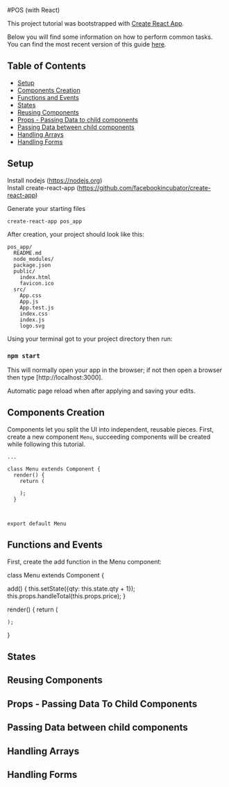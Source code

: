 #POS (with React)


This project tutorial was bootstrapped with [Create React App](https://github.com/facebookincubator/create-react-app).

Below you will find some information on how to perform common tasks.<br>
You can find the most recent version of this guide [here](https://github.com/facebookincubator/create-react-app/blob/master/packages/react-scripts/template/README.md).

## Table of Contents
- [Setup](#setup)
- [Components Creation](#creating-new-components)
- [Functions and Events](#functions-and-events)
- [States](#states)
- [Reusing Components](#reusing-components)
- [Props - Passing Data to child components](#props---passing-data-to-child-components)
- [Passing Data between child components](#passing-data-between-child-components)
- [Handling Arrays](#handling-arrays)
- [Handling Forms](#handling-forms)

## Setup
Install nodejs (https://nodejs.org)<br>
Install create-react-app (https://github.com/facebookincubator/create-react-app)<br>

Generate your starting files
```
create-react-app pos_app
```

After creation, your project should look like this:

```
pos_app/
  README.md
  node_modules/
  package.json
  public/
    index.html
    favicon.ico
  src/
    App.css
    App.js
    App.test.js
    index.css
    index.js
    logo.svg
```

Using your terminal got to your project directory then run:
### `npm start`

This will normally open your app in the browser;  if not then open a browser then type [http://localhost:3000].

Automatic page reload when after applying and saving your edits.






## Components Creation
Components let you split the UI into independent, reusable pieces.
First, create a new component `Menu`, succeeding components will be created while following this tutorial.
```
...

class Menu extends Component {
  render() {
    return (
    
    );
  }



export default Menu
```


## Functions and Events

First, create the add function in the Menu component:


class Menu extends Component {
   

  add() {
      this.setState({qty: this.state.qty + 1});
      this.props.handleTotal(this.props.price); 
    }


  render() {
    return (
      
    );
  }






## States


## Reusing Components


## Props - Passing Data To Child Components


## Passing Data between child components


## Handling Arrays


## Handling Forms









